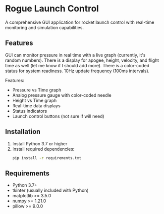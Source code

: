 # Rogue Launch Control

A comprehensive GUI application for rocket launch control with real-time monitoring and simulation capabilities.

## Features

GUI can monitor pressure in real time with a live graph (currently, it's random numbers). There is a display for apogee, height, velocity, and flight time as well (let me know if I should add more). There is a color-coded status for system readiness. 10Hz update frequency (100ms intervals).

Features:
- Pressure vs Time graph
- Analog pressure gauge with color-coded needle
- Height vs Time graph
- Real-time data displays
- Status indicators
- Launch control buttons (not sure if will need)

## Installation

1. Install Python 3.7 or higher
2. Install required dependencies:
   ```bash
   pip install -r requirements.txt
   ```
## Requirements

- Python 3.7+
- tkinter (usually included with Python)
- matplotlib >= 3.5.0
- numpy >= 1.21.0
- pillow >= 9.0.0
